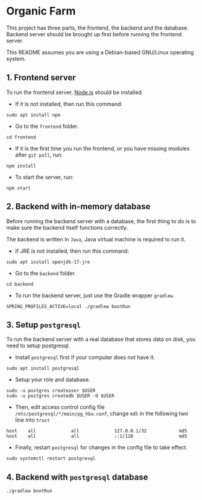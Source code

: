 # Organic Farm

This project has three parts, the frontend, the backend and the database. Backend server should be brought up first before running the frontend server.

This README assumes you are using a Debian-based GNU/Linux operating system.

## 1. Frontend server

To run the frontend server, [Node.js](https://nodejs.org/en/) should be installed.

- If it is not installed, then run this command:

`sudo apt install npm`

- Go to the `frontend` folder.

`cd frontend`

- If it is the first time you run the frontend, or you have missing modules after `git pull`, run:

`npm install`

- To start the server, run:

`npm start`

## 2. Backend with in-memory database

Before running the backend server with a database, the first thing to do is to make sure the backend itself functions correctly.

The backend is written in `Java`, Java virtual machine is required to run it.

- If JRE is not installed, then run this command:

`sudo apt install openjdk-17-jre`

- Go to the `backend` folder.

`cd backend`

- To run the backend server, just use the Gradle wrapper `gradlew`.

`SPRING_PROFILES_ACTIVE=local ./gradlew bootRun`

## 3. Setup `postgresql`

To run the backend server with a real database that stores data on disk, you need to setup postgresql.

- Install `postgresql` first if your computer does not have it.

`sudo apt install postgresql`

- Setup your role and database.

```
sudo -u postgres createuser $USER
sudo -u postgres createdb $USER -O $USER
```

- Then, edit access control config file `/etc/postgresql/*/main/pg_hba.conf`, change `md5` in the following two line into `trust`

```
host    all             all             127.0.0.1/32            md5
host    all             all             ::1/128                 md5
```

- Finally, restart `postgresql` for changes in the config file to take effect.

`sudo systemctl restart postgresql`

## 4. Backend with `postgresql` database

`./gradlew bootRun`
